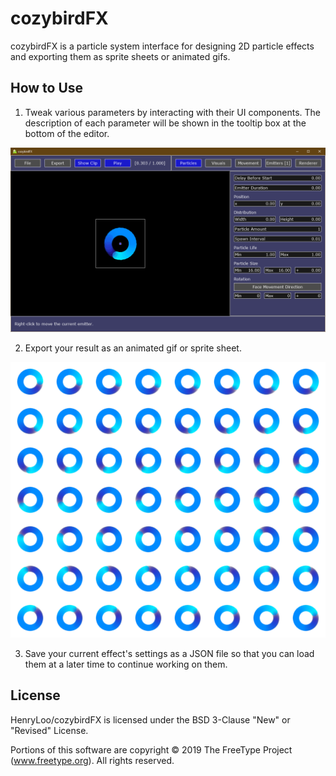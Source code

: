# cozybirdFX
cozybirdFX is a particle system interface for designing 2D particle effects and exporting them as sprite sheets or animated gifs.

## How to Use
1. Tweak various parameters by interacting with their UI components. The description of each parameter will be shown in the tooltip box at the bottom of the editor.

![Editor Image](/Images/editor.png)

2. Export your result as an animated gif or sprite sheet.

![Sprite Sheet Image](/Images/sheet.png)

3. Save your current effect's settings as a JSON file so that you can load them at a later time to continue working on them.

## License
HenryLoo/cozybirdFX is licensed under the BSD 3-Clause "New" or "Revised" License.

Portions of this software are copyright © 2019 The FreeType Project (www.freetype.org).  All rights reserved.
